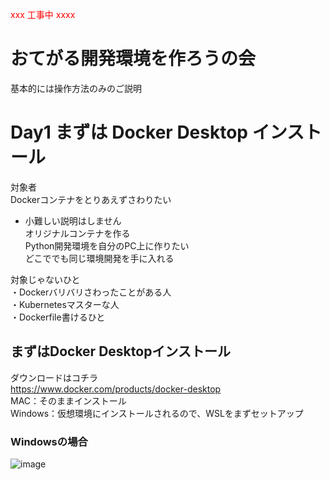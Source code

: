 <span style="color: red; ">xxx 工事中 xxxx</span>
# おてがる開発環境を作ろうの会
基本的には操作方法のみのご説明

# Day1 まずは Docker Desktop インストール
対象者  
Dockerコンテナをとりあえずさわりたい  
 - 小難しい説明はしません  
オリジナルコンテナを作る  
Python開発環境を自分のPC上に作りたい  
どこででも同じ環境開発を手に入れる  

対象じゃないひと  
・Dockerバリバリさわったことがある人  
・Kubernetesマスターな人  
・Dockerfile書けるひと  

## まずはDocker Desktopインストール
ダウンロードはコチラ  
https://www.docker.com/products/docker-desktop  
MAC：そのままインストール  
Windows：仮想環境にインストールされるので、WSLをまずセットアップ  
  
### Windowsの場合





![image](https://user-images.githubusercontent.com/64240365/112021774-fb172f80-8b74-11eb-9580-981bbbf7a16e.png)




